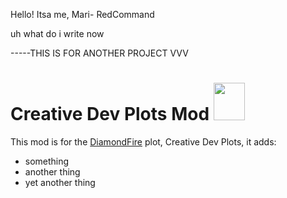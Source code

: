 Hello! Itsa me, Mari- RedCommand


uh what do i write now

-----THIS IS FOR ANOTHER PROJECT VVV
# Creative Dev Plots Mod <img src="https://cdn.discordapp.com/attachments/880530712179126332/887600496003674192/Untitled_1.png" width="50" height="60"/>
This mod is for the [DiamondFire](mcdiamondfire.com) plot, Creative Dev Plots, it adds:
* something
* another thing
* yet another thing
